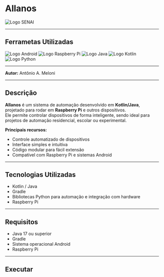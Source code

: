 # Allanos 

![Logo SENAI](https://upload.wikimedia.org/wikipedia/commons/8/8c/SENAI_S%C3%A3o_Paulo_logo.png)

---
## Ferrametas Utilizadas
![Logo Android](https://img.icons8.com/?size=100&id=Qn4GH3u6CYo5&format=png&color=000000)
![Logo Raspberry Pi](https://img.icons8.com/?size=100&id=s8AQ7pC6ux27&format=png&color=000000)
![Logo Java](https://img.icons8.com/?size=100&id=mQ01rhdaQzyT&format=png&color=000000)
![Logo Kotlin](https://img.icons8.com/?size=100&id=ZoxjA0jZDdFZ&format=png&color=000000)
![Logo Python](https://img.icons8.com/?size=100&id=13441&format=png&color=000000)

---

**Autor:** Antônio A. Meloni

---

## Descrição

**Allanos** é um sistema de automação desenvolvido em **Kotlin/Java**, projetado para rodar em **Raspberry Pi** e outros dispositivos.  
Ele permite controlar dispositivos de forma inteligente, sendo ideal para projetos de automação residencial, escolar ou experimental.

**Principais recursos:**
- Controle automatizado de dispositivos
- Interface simples e intuitiva
- Código modular para fácil extensão
- Compatível com Raspberry Pi e sistemas Android

---

## Tecnologias Utilizadas

- Kotlin / Java
- Gradle
- Bibliotecas Python para automação e integração com hardware
- Raspberry Pi 
---

## Requisitos

- Java 17 ou superior
- Gradle
- Sistema operacional Android
- Raspberry Pi 

---

## Executar





















